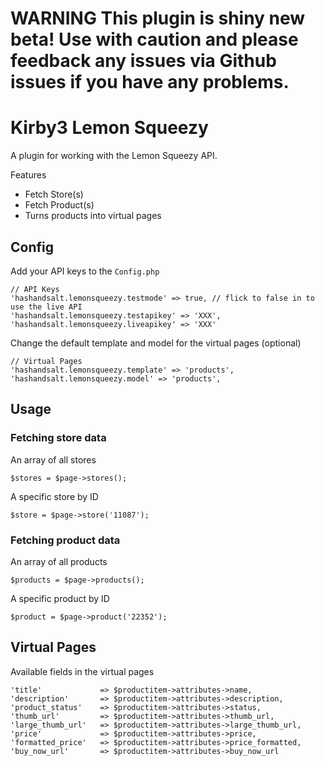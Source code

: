# WARNING This plugin is shiny new beta! Use with caution and please feedback any issues via Github issues if you have any problems.  

# Kirby3 Lemon Squeezy

A plugin for working with the Lemon Squeezy API. 

Features

* Fetch Store(s)
* Fetch Product(s)
* Turns products into virtual pages 


## Config

Add your API keys to the `Config.php`

```
// API Keys
'hashandsalt.lemonsqueezy.testmode' => true, // flick to false in to use the live API
'hashandsalt.lemonsqueezy.testapikey' => 'XXX',
'hashandsalt.lemonsqueezy.liveapikey' => 'XXX'
```

Change the default template and model for the virtual pages (optional)

```
// Virtual Pages
'hashandsalt.lemonsqueezy.template' => 'products',
'hashandsalt.lemonsqueezy.model' => 'products',
```

## Usage

### Fetching store data

An array of all stores

```
$stores = $page->stores();
```

A specific store by ID

```
$store = $page->store('11087');
```

### Fetching product data


An array of all products

```
$products = $page->products();
```

A specific product by ID

```
$product = $page->product('22352');
```

## Virtual Pages

Available fields in the virtual pages

```
'title'             => $productitem->attributes->name,
'description'       => $productitem->attributes->description,
'product_status'    => $productitem->attributes->status,
'thumb_url'         => $productitem->attributes->thumb_url,
'large_thumb_url'   => $productitem->attributes->large_thumb_url,
'price'             => $productitem->attributes->price,
'formatted_price'   => $productitem->attributes->price_formatted,
'buy_now_url'       => $productitem->attributes->buy_now_url
```